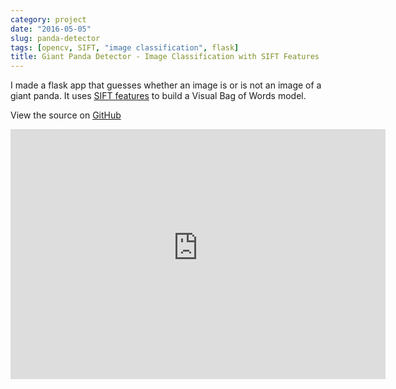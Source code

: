 ```yaml
---
category: project
date: "2016-05-05"
slug: panda-detector
tags: [opencv, SIFT, "image classification", flask]
title: Giant Panda Detector - Image Classification with SIFT Features
---
```


I made a flask app that guesses whether an image is or is not an image of a giant panda. It uses [SIFT features](../how-to-sift-opencv-vbow-part-1/) to build a Visual Bag of Words model.

View the source on [GitHub](https://github.com/IanLondon/general_img_classifier)

<iframe src="http://ec2-52-202-131-49.compute-1.amazonaws.com/panda_app/" style='border:none;' height="400px" width="600px"></iframe>
